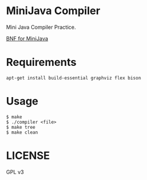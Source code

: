 MiniJava Compiler
======

Mini Java Compiler Practice.

[BNF for MiniJava](https://www.cambridge.org/us/features/052182060X/grammar.html)

# Requirements

``` shell
apt-get install build-essential graphviz flex bison
```

# Usage

``` shell
$ make
$ ./compiler <file>
$ make tree
$ make clean
```

# LICENSE

GPL v3

